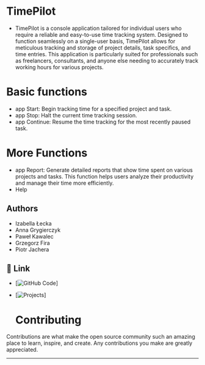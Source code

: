 # TimePilot 

- TimePilot is a console application tailored for individual users who require a reliable and easy-to-use time tracking system. Designed to function seamlessly on a single-user basis, TimePilot allows for meticulous tracking and storage of project details, task specifics, and time entries. This application is particularly suited for professionals such as freelancers, consultants, and anyone else needing to accurately track working hours for various projects.

# Basic functions
- app Start: Begin tracking time for a specified project and task.
- app Stop: Halt the current time tracking session.
- app Continue: Resume the time tracking for the most recently paused task.

# More Functions
- app Report: Generate detailed reports that show time spent on various projects and tasks. This function helps users analyze their productivity and manage their time more efficiently.
- Help

## Authors
- Izabella Łecka
- Anna Grygierczyk
- Paweł Kawalec
- Grzegorz Fira
- Piotr Jachera


## 🔗 Link
- [![GitHub Code](https://github.com/IzabellaAnn/TimePilot.git)]

- [![Projects](https://github.com/users/IzabellaAnn/projects/4/views/1)]


  # Contributing

Contributions are what make the open source community such an amazing place to learn, inspire, and create. Any contributions you make are greatly appreciated.

-------------------------------------------
